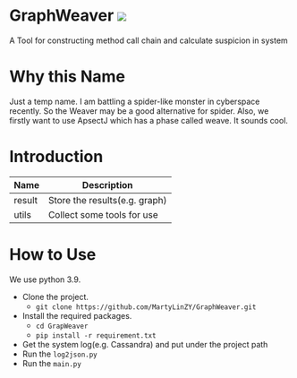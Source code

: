 # GraphWeaver ![](https://img.shields.io/badge/License-MIT-blue)

A Tool for constructing method call chain and calculate suspicion in system

# Why this Name

Just a temp name. I am battling a spider-like monster in cyberspace recently.
So the Weaver may be a good alternative for spider.
Also, we firstly want to use ApsectJ which has a phase called weave.
It sounds cool. 

# Introduction

| Name   | Description                   |
|--------|-------------------------------|
| result | Store the results(e.g. graph) |
| utils  | Collect some tools for use    |

# How to Use

We use python 3.9.
- Clone the project.
  - `git clone https://github.com/MartyLinZY/GraphWeaver.git`
- Install the required packages.
  - `cd GrapWeaver`
  - `pip install -r requirement.txt`
- Get the system log(e.g. Cassandra) and put under the project path
- Run the `log2json.py`
- Run the `main.py`